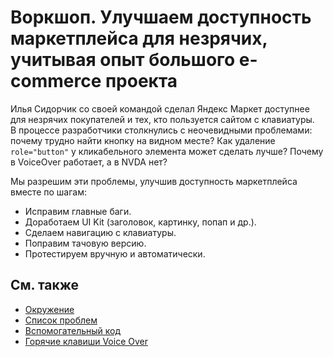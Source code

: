# Воркшоп. Улучшаем доступность маркетплейса для незрячих, учитывая опыт большого e-commerce проекта

Илья Сидорчик со своей командой сделал Яндекс Маркет доступнее для незрячих покупателей и тех, кто пользуется сайтом с клавиатуры. В процессе разработчики столкнулись с неочевидными проблемами: почему трудно найти кнопку на видном месте? Как удаление `role="button"` у кликабельного элемента может сделать лучше? Почему в VoiceOver работает, а в NVDA нет?

Мы разрешим эти проблемы, улучшив доступность маркетплейса вместе по шагам:
- Исправим главные баги.
- Доработаем UI Kit (заголовок, картинку, попап и др.).
- Сделаем навигацию с клавиатуры.
- Поправим тачовую версию.
- Протестируем вручную и автоматически.

## См. также

- [Окружение](./workshop/environment.md)
- [Список проблем](./workshop/todo.md)
- [Вспомогательный код](./workshop/help-code.md)
- [Горячие клавиши Voice Over](./workshop/voiceover-hotkeys.md)
